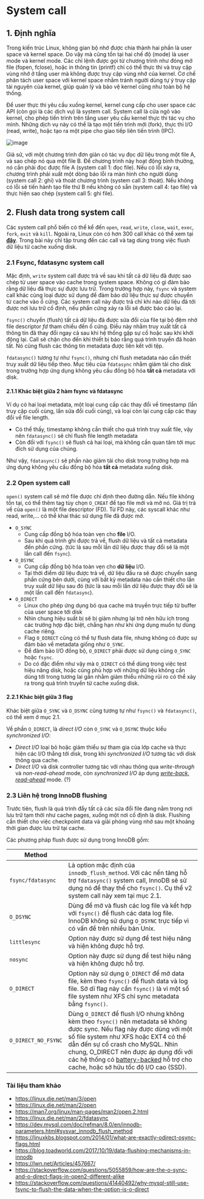 # System call
## 1. Định nghĩa
Trong kiến trúc Linux, không gian bộ nhớ được chia thành hai phần là user space và kernel space. 
Do vậy mà cũng tồn tại hai chế độ (mode) là user mode và kernel mode.
Các chỉ lệnh được gọi từ chương trình như đóng mở file (fopen, fclose), hoặc in thông tin (printf) chỉ có thể thực thi và truy cập vùng nhớ ở tầng user mà không được truy cập vùng nhớ của kernel.
Cơ chế phân tách user space với kernel space nhằm tránh người dùng tự ý truy cập tài nguyên của kernel, giúp quản lý và bảo vệ kernel cũng như toàn bộ hệ thống.

Để user thực thi yêu cầu xuống kernel, kernel cung cấp cho user space các API (còn gọi là các dịch vụ) là system call.
System call là cửa ngõ vào kernel, cho phép tiến trình trên tầng user yêu cầu kernel thực thi tác vụ cho mình.
Những dịch vụ này có thể là tạo một tiến trình mới (fork), thực thi I/O (read, write), hoặc tạo ra một pipe cho giao tiếp liên tiến trình (IPC).

![image](https://user-images.githubusercontent.com/83684068/124892365-026b2780-e004-11eb-93f7-b430fe8fdabd.png)

Giả sử, với một chương trình đơn giản có tác vụ đọc dữ liệu trong một file A, và sao chép nó qua một file B.
Để chương trình này hoạt động bình thường, nó cần phải đọc được file A (system call 1: đọc file).
Nếu có lỗi xảy ra, chương trình phải xuất một dòng báo lỗi ra màn hình cho người dùng (system call 2: ghi) và thoát chương trình (system call 3: thoát).
Nếu không có lỗi sẽ tiến hành tạo file thứ B nếu không có sẵn (system call 4: tạo file) và thực hiện sao chép (system call 5: ghi file).

## 2. Flush data trong system call
Các system call phổ biến có thể kể đến `open`, `read`, `write`, `close`, `wait`, `exec`, `fork`, `exit` và `kill`. Ngoài ra, Linux còn có hơn 300 call khác có thể xem tại [**đây**](https://man7.org/linux/man-pages/man2/syscalls.2.html). Trong bài này chỉ tập trung đến các call và tag dùng trong việc flush dữ liệu từ cache xuống disk.

### 2.1 Fsync, fdatasync system call
Mặc định, `write` system call được trả về sau khi tất cả dữ liệu đã được sao chép từ user space vào cache trong system space. Không có gì đảm bảo rằng dữ liệu đã thực sự được lưu trữ. Trong trường hợp này, `fsync` và system call khác cùng loại được sử dụng để đảm bảo dữ liệu thực sự được chuyển từ cache vào ổ cứng. Các system call này được trả chỉ khi nào dữ liệu đã tới được nơi lưu trữ cố định, nếu phần cứng xảy ra lỗi sẽ được báo cáo lại.

`fsync()` chuyển (flush) tất cả dữ liệu đã được sửa đổi của file tại bộ đệm nhờ file descriptor *fd* tham chiếu đến ổ cứng. Điều này nhằm truy xuất tất cả thông tin đã thay đổi ngay cả sau khi hệ thống gặp sự cố hoặc sau khi khởi động lại. Call sẽ chặn cho đến khi thiết bị báo rằng quá trình truyền đã hoàn tất. Nó cũng flush các thông tin metadata được liên kết với tệp.

`fdatasync()` tương tự như `fsync()`, nhưng chỉ flush metadata nào cần thiết truy xuất dữ liệu tiếp theo. Mục tiêu của `fdatasync` nhằm giảm tải cho disk trong trường hợp ứng dụng không yêu cầu đồng bộ hóa **tất cả** metadata với disk.

#### 2.1.1 Khác biệt giữa 2 hàm fsync và fdatasync
Ví dụ có hai loại metadata, một loại cung cấp các thay đổi về timestamp (lần truy cập cuối cùng, lần sửa đổi cuối cùng), và loại còn lại cung cấp các thay đổi về file length.
- Có thể thấy, timestamp không cần thiết cho quá trình truy xuất file, vậy nên `fdatasync()` sẽ chỉ flush file length metadata
- Còn đối với `fsync()` sẽ flush cả hai loại, mà không cần quan tâm tới mục đích sử dụng của chúng.

Như vậy, `fdatasync()` sẽ phần nào giảm tải cho disk trong trường hợp mà ứng dụng không yêu cầu đồng bộ hóa **tất cả** metadata xuống disk.
### 2.2 Open system call
`open()` system call sẽ mở file được chỉ định theo đường dẫn. Nếu file không tồn tại, có thể thêm tag tùy chọn `O_CREAT` để tạo file mới và mở nó.
Giá trị trả về của `open()` là một file descriptor (FD). Từ FD này, các syscall khác như read, write,... có thể khai thác sử dụng file đã được mở.

- `O_SYNC`
  - Cung cấp đồng bộ hóa toàn vẹn cho **file** I/O.
  - Sau khi quá trình ghi được trả về, flush dữ liệu và tất cả metadata đến phần cứng. (tức là sau mỗi lần dữ liệu được thay đổi sẽ là một lần call đến `fsync`).
- `O_DSYNC`
  - Cung cấp đồng bộ hóa toàn vẹn cho **dữ liệu** I/O.
  - Tại thời điểm dữ liệu được trả về, dữ liệu đầu ra sẽ được chuyển sang phần cứng bên dưới, cùng với bất kỳ metadata nào cần thiết cho lần truy xuất dữ liệu sau đó (tức là sau mỗi lần dữ liệu được thay đổi sẽ là một lần call đến `fdatasync`).
- `O_DIRECT` 
  - Linux cho phép ứng dụng bỏ qua cache mà truyền trực tiếp từ buffer của user space tới disk
  - Nhìn chung hiệu suất bị sẽ bị giảm nhưng lại trở nên hữu ích trong các trường hợp đặc biệt, chẳng hạn như khi ứng dụng muốn tự dùng cache riêng.
  - Flag `O_DIRECT` cũng có thể tự flush data file, nhưng không có được sự đảm bảo về metadata giống như `O_SYNC`.
  - Để đảm bảo I/O đồng bộ, `O_DIRECT` phải được sử dụng cùng `O_SYNC` hoặc `fsync`.
  - Do có đặc điểm như vậy mà `O_DIRECT` có thể dùng trong việc test hiệu năng disk, hoặc cũng phù hợp với những dữ liệu không cần dùng tới trong tương lai gần nhằm giảm thiểu những rủi ro có thể xảy ra trong quá trình truyền từ cache xuống disk.

#### 2.2.1 Khác biệt giữa 3 flag 
Khác biệt giữa `O_SYNC` và `O_DSYNC` cũng tương tự như `fsync()` và `fdatasync()`, có thể xem ở mục 2.1.

Về phần `O_DIRECT`, là *direct I/O* còn `O_SYNC` và `O_DSYNC` thuộc kiểu *synchronized I/O*:
- *Direct I/O* loại bỏ hoặc giảm thiểu sự tham gia của lớp cache và thực hiện các I/O thẳng tới disk, trong khi *synchronized I/O* tương tác với disk thông qua cache.
- *Direct I/O* và disk controller tương tác với nhau thông qua *write-through* và *non-read-ahead* mode, còn *synchronized I/O* áp dụng [*write-back*, *read-ahead*](https://github.com/huynp1999/huynp/blob/master/Linux/Filesystem/RAID/RAID-card-function.md#data-write-policies) mode. (?)


### 2.3 Liên hệ trong InnoDB flushing
Trước tiên, flush là quá trình đẩy tất cả các sửa đổi file đang nằm trong nơi lưu trữ tạm thời như cache pages, xuống một nơi cố định là disk. Flushing cần thiết cho việc checkpoint data và giải phóng vùng nhớ sau một khoảng thời gian được lưu trữ tại cache.

Các phương pháp flush được sử dụng trong InnoDB gồm:

|  Method |  |
| ------------- |-------------|
| `fsync/fdatasync`      | Là option mặc định của `innodb_flush_method`. Với các nền tảng hỗ trợ `fdatasync()` system call, InnoDB sẽ sử dụng nó để thay thế cho `fsync()`. Cụ thể v2 system call này xem tại mục 2.1.    |
| `O_DSYNC`      | Dùng để mở và flush các log file và kết hợp với `fsync()` để flush các data log file. InnoDB không sử dụng `O_DSYNC` trực tiếp vì có vấn đề trên nhiều bản Unix.     |
|   `littlesync`   |  Option này được sử dụng để test hiệu năng và hiện không được hỗ trợ.  |
|   `nosync`   |   Option này được sử dụng để test hiệu năng và hiện không được hỗ trợ. |
|  `O_DIRECT`   |  Option này sử dụng `O_DIRECT` để mở data file, kèm theo `fsync()` để flush data và log file. Sở dĩ flag này cần `fsync()` là vì một số file system như XFS chỉ sync metadata bằng `fsync()`.    |
|    `O_DIRECT_NO_FSYNC`  | Dùng `O_DIRECT` để flush I/O nhưng không kèm theo `fsync()` nên metadata sẽ không được sync. Nếu flag này được dùng với một số file system như XFS hoặc EXT4 có thể dẫn đến sự cố crash cho MySQL. Nhìn chung, O_DIRECT nên được áp dụng đối với các hệ thống có [battery-backed](https://en.wiktionary.org/wiki/battery-backed) hỗ trợ cho cache, hoặc sở hữu tốc độ I/O cao (SSD).  |
 

### Tài liệu tham khảo
- https://linux.die.net/man/3/open
- https://linux.die.net/man/2/open
- https://man7.org/linux/man-pages/man2/open.2.html
- https://linux.die.net/man/2/fdatasync
- https://dev.mysql.com/doc/refman/8.0/en/innodb-parameters.html#sysvar_innodb_flush_method
- https://linuxkbs.blogspot.com/2014/01/what-are-exactly-odirect-osync-flags.html
- https://blog.toadworld.com/2017/10/19/data-flushing-mechanisms-in-innodb
- https://lwn.net/Articles/457667/
- https://stackoverflow.com/questions/5055859/how-are-the-o-sync-and-o-direct-flags-in-open2-different-alike
- https://stackoverflow.com/questions/41440492/why-mysql-still-use-fsync-to-flush-the-data-when-the-option-is-o-direct
